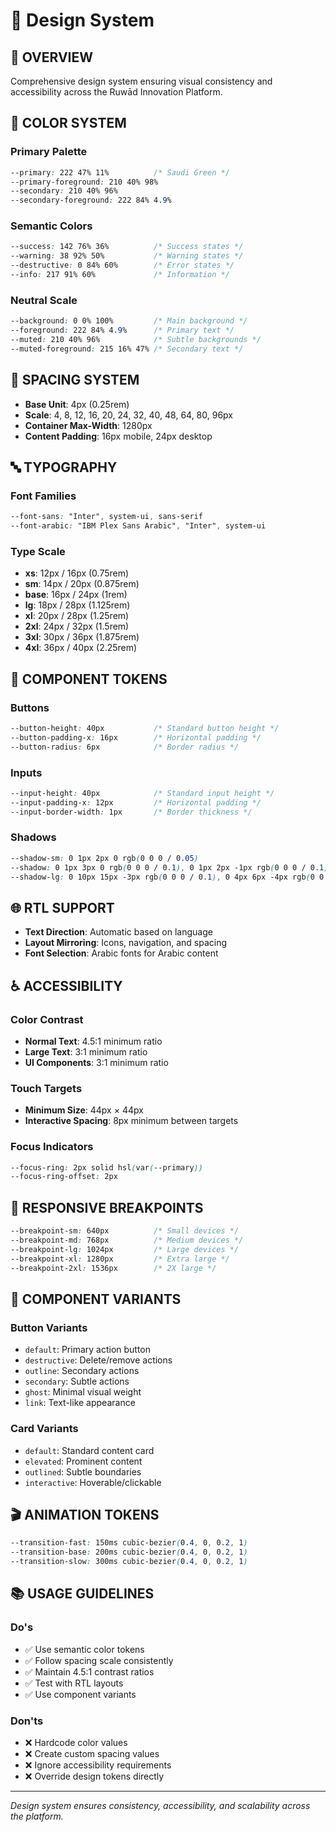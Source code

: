 # 🎨 Design System

## 🎯 **OVERVIEW**
Comprehensive design system ensuring visual consistency and accessibility across the Ruwād Innovation Platform.

## 🎨 **COLOR SYSTEM**

### **Primary Palette**
```css
--primary: 222 47% 11%          /* Saudi Green */
--primary-foreground: 210 40% 98%
--secondary: 210 40% 96%
--secondary-foreground: 222 84% 4.9%
```

### **Semantic Colors**
```css
--success: 142 76% 36%          /* Success states */
--warning: 38 92% 50%           /* Warning states */
--destructive: 0 84% 60%        /* Error states */
--info: 217 91% 60%             /* Information */
```

### **Neutral Scale**
```css
--background: 0 0% 100%         /* Main background */
--foreground: 222 84% 4.9%      /* Primary text */
--muted: 210 40% 96%            /* Subtle backgrounds */
--muted-foreground: 215 16% 47% /* Secondary text */
```

## 📏 **SPACING SYSTEM**
- **Base Unit**: 4px (0.25rem)
- **Scale**: 4, 8, 12, 16, 20, 24, 32, 40, 48, 64, 80, 96px
- **Container Max-Width**: 1280px
- **Content Padding**: 16px mobile, 24px desktop

## 🔤 **TYPOGRAPHY**

### **Font Families**
```css
--font-sans: "Inter", system-ui, sans-serif
--font-arabic: "IBM Plex Sans Arabic", "Inter", system-ui
```

### **Type Scale**
- **xs**: 12px / 16px (0.75rem)
- **sm**: 14px / 20px (0.875rem)
- **base**: 16px / 24px (1rem)
- **lg**: 18px / 28px (1.125rem)
- **xl**: 20px / 28px (1.25rem)
- **2xl**: 24px / 32px (1.5rem)
- **3xl**: 30px / 36px (1.875rem)
- **4xl**: 36px / 40px (2.25rem)

## 🎯 **COMPONENT TOKENS**

### **Buttons**
```css
--button-height: 40px           /* Standard button height */
--button-padding-x: 16px        /* Horizontal padding */
--button-radius: 6px            /* Border radius */
```

### **Inputs**
```css
--input-height: 40px            /* Standard input height */
--input-padding-x: 12px         /* Horizontal padding */
--input-border-width: 1px       /* Border thickness */
```

### **Shadows**
```css
--shadow-sm: 0 1px 2px 0 rgb(0 0 0 / 0.05)
--shadow: 0 1px 3px 0 rgb(0 0 0 / 0.1), 0 1px 2px -1px rgb(0 0 0 / 0.1)
--shadow-lg: 0 10px 15px -3px rgb(0 0 0 / 0.1), 0 4px 6px -4px rgb(0 0 0 / 0.1)
```

## 🌐 **RTL SUPPORT**
- **Text Direction**: Automatic based on language
- **Layout Mirroring**: Icons, navigation, and spacing
- **Font Selection**: Arabic fonts for Arabic content

## ♿ **ACCESSIBILITY**

### **Color Contrast**
- **Normal Text**: 4.5:1 minimum ratio
- **Large Text**: 3:1 minimum ratio
- **UI Components**: 3:1 minimum ratio

### **Touch Targets**
- **Minimum Size**: 44px × 44px
- **Interactive Spacing**: 8px minimum between targets

### **Focus Indicators**
```css
--focus-ring: 2px solid hsl(var(--primary))
--focus-ring-offset: 2px
```

## 📱 **RESPONSIVE BREAKPOINTS**
```css
--breakpoint-sm: 640px          /* Small devices */
--breakpoint-md: 768px          /* Medium devices */
--breakpoint-lg: 1024px         /* Large devices */
--breakpoint-xl: 1280px         /* Extra large */
--breakpoint-2xl: 1536px        /* 2X large */
```

## 🧩 **COMPONENT VARIANTS**

### **Button Variants**
- `default`: Primary action button
- `destructive`: Delete/remove actions
- `outline`: Secondary actions
- `secondary`: Subtle actions
- `ghost`: Minimal visual weight
- `link`: Text-like appearance

### **Card Variants**
- `default`: Standard content card
- `elevated`: Prominent content
- `outlined`: Subtle boundaries
- `interactive`: Hoverable/clickable

## 🎬 **ANIMATION TOKENS**
```css
--transition-fast: 150ms cubic-bezier(0.4, 0, 0.2, 1)
--transition-base: 200ms cubic-bezier(0.4, 0, 0.2, 1)
--transition-slow: 300ms cubic-bezier(0.4, 0, 0.2, 1)
```

## 📚 **USAGE GUIDELINES**

### **Do's**
- ✅ Use semantic color tokens
- ✅ Follow spacing scale consistently
- ✅ Maintain 4.5:1 contrast ratios
- ✅ Test with RTL layouts
- ✅ Use component variants

### **Don'ts**
- ❌ Hardcode color values
- ❌ Create custom spacing values
- ❌ Ignore accessibility requirements
- ❌ Override design tokens directly

---

*Design system ensures consistency, accessibility, and scalability across the platform.*
